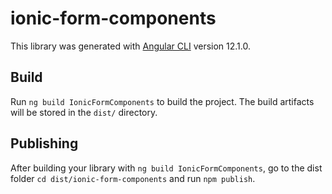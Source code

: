 # ionic-form-components

This library was generated with [Angular CLI](https://github.com/angular/angular-cli) version 12.1.0.

## Build

Run `ng build IonicFormComponents` to build the project. The build artifacts will be stored in the `dist/` directory.

## Publishing

After building your library with `ng build IonicFormComponents`, go to the dist folder `cd dist/ionic-form-components` and run `npm publish`.
